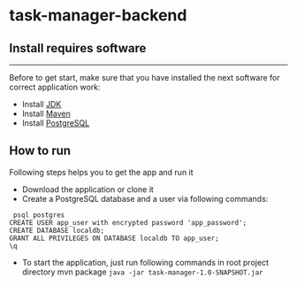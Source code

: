 # task-manager-backend

## Install requires software
------
Before to get start, make sure that you have installed the next software for correct application work:

* Install [JDK](https://www.oracle.com/technetwork/java/javase/downloads/jdk8-downloads-2133151.html)
* Install [Maven](https://maven.apache.org/)
* Install [PostgreSQL](https://www.postgresql.org/)

## How to run

Following steps helps you to get the app and run it

* Download the application or clone it
* Create a PostgreSQL database and a user via following commands:
```
 psql postgres
CREATE USER app_user with encrypted password 'app_password';
CREATE DATABASE localdb;
GRANT ALL PRIVILEGES ON DATABASE localdb TO app_user;
\q 
```
* To start the application, just run following commands in root project directory
mvn package
`java -jar task-manager-1.0-SNAPSHOT.jar`
